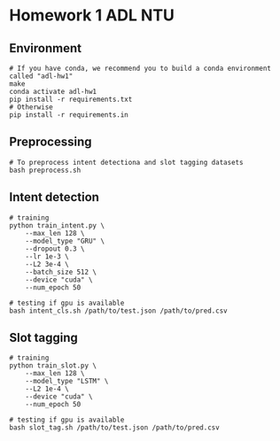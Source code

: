 # Homework 1 ADL NTU

## Environment
```shell
# If you have conda, we recommend you to build a conda environment called "adl-hw1"
make
conda activate adl-hw1
pip install -r requirements.txt
# Otherwise
pip install -r requirements.in
```

## Preprocessing
```shell
# To preprocess intent detectiona and slot tagging datasets
bash preprocess.sh
```

## Intent detection
```shell
# training
python train_intent.py \
    --max_len 128 \
    --model_type "GRU" \
    --dropout 0.3 \
    --lr 1e-3 \
    --L2 3e-4 \
    --batch_size 512 \
    --device "cuda" \
    --num_epoch 50
```

```shell
# testing if gpu is available
bash intent_cls.sh /path/to/test.json /path/to/pred.csv
```

## Slot tagging
```shell
# training
python train_slot.py \
    --max_len 128 \
    --model_type "LSTM" \
    --L2 1e-4 \
    --device "cuda" \
    --num_epoch 50
```

```shell
# testing if gpu is available
bash slot_tag.sh /path/to/test.json /path/to/pred.csv
```